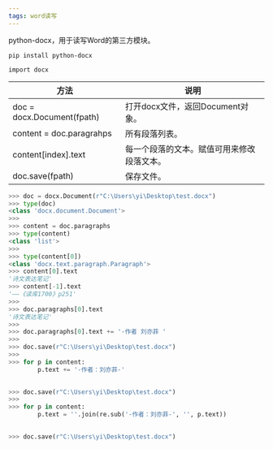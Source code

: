 ```yaml
---
tags: word读写
---
```


python-docx，用于读写Word的第三方模块。

```
pip install python-docx

import docx
```

| 方法 | 说明 |
| ---- | ---- |
| doc = docx.Document(fpath) | 打开docx文件，返回Document对象。 |
| content = doc.paragrahps | 所有段落列表。 |
| content\[index\].text | 每一个段落的文本。赋值可用来修改段落文本。 |
| doc.save(fpath) | 保存文件。 |

```Python
>>> doc = docx.Document(r"C:\Users\yi\Desktop\test.docx")
>>> type(doc)
<class 'docx.document.Document'>
>>> 
>>> content = doc.paragraphs
>>> type(content)
<class 'list'>
>>> 
>>> type(content[0])
<class 'docx.text.paragraph.Paragraph'>
>>> content[0].text
'诗文表达笔记'
>>> content[-1].text
'——《读库1700》p251'
>>> 
>>> doc.paragraphs[0].text
'诗文表达笔记'
>>> 
>>> doc.paragraphs[0].text += '-作者 刘亦菲 '
>>> 
>>> doc.save(r"C:\Users\yi\Desktop\test.docx")
>>> 
>>> for p in content:
        p.text += '-作者：刘亦菲-'

	
>>> doc.save(r"C:\Users\yi\Desktop\test.docx")
>>> 
>>> for p in content:
        p.text = ''.join(re.sub('-作者：刘亦菲-', '', p.text))

	
>>> doc.save(r"C:\Users\yi\Desktop\test.docx")
```